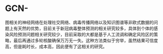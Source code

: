 # GCN-
图相关的神经网络在处理社交网络、病毒传播网络以及知识图谱等非欧式数据的问题上有天然的优势，目前关于新冠病毒整体预测的相关研究较多，具体到个体的感染风险预测问题相关研究较少，目前采取的大都是基于人工流调和确定风险区的策略，最后再通过多轮核酸确保万万无一失。这种方法类似于穷举，虽然结果可信度高，但是耗时长，成本高，因此便有了这相关的研究。
